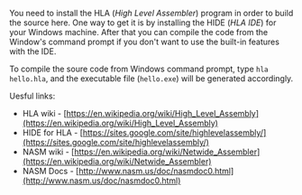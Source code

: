 You need to install the HLA (_High Level Assembler_) program in order to build the source here. One way to get it is by installing the HIDE (_HLA IDE_) for your Windows machine. After that you can compile the code from the Window's command prompt if you don't want to use the built-in features with the IDE.

To compile the soure code from Windows command prompt, type ```hla hello.hla```, and the executable file (```hello.exe```) will be generated accordingly.

Uesful links:

- HLA wiki - [https://en.wikipedia.org/wiki/High_Level_Assembly](https://en.wikipedia.org/wiki/High_Level_Assembly)
- HIDE for HLA - [https://sites.google.com/site/highlevelassembly/](https://sites.google.com/site/highlevelassembly/)
- NASM wiki - [https://en.wikipedia.org/wiki/Netwide_Assembler](https://en.wikipedia.org/wiki/Netwide_Assembler)
- NASM Docs - [http://www.nasm.us/doc/nasmdoc0.html](http://www.nasm.us/doc/nasmdoc0.html)